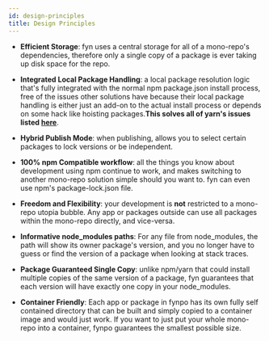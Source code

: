 ```yaml
---
id: design-principles
title: Design Principles
---
```


- **Efficient Storage**: fyn uses a central storage for all of a mono-repo's dependencies, therefore only a single copy of a package is ever taking up disk space for the repo.

- **Integrated Local Package Handling**: a local package resolution logic that's fully integrated with the normal npm package.json install process, free of the issues other solutions have because their local package handling is either just an add-on to the actual install process or depends on some hack like hoisting packages.**This solves all of yarn's issues listed [here](https://classic.yarnpkg.com/en/docs/workspaces/#toc-limitations-caveats)**.

- **Hybrid Publish Mode**: when publishing, allows you to select certain packages to lock versions or be independent.

- **100% npm Compatible workflow**: all the things you know about development using npm continue to work, and makes switching to another mono-repo solution simple should you want to. fyn can even use npm's package-lock.json file.

- **Freedom and Flexibility**: your development is **not** restricted to a mono-repo utopia bubble.  Any app or packages outside can use all packages within the mono-repo directly, and vice-versa. 

- **Informative node_modules paths**: For any file from node_modules, the path will show its owner package's version, and you no longer have to guess or find the version of a package when looking at stack traces.

- **Package Guaranteed Single Copy**: unlike npm/yarn that could install multiple copies of the same version of a package, fyn guarantees that each version will have exactly one copy in your node_modules.

- **Container Friendly**: 	Each app or package in fynpo has its own fully self contained directory that can be built and simply copied to a container image and would just work. If you want to just put your whole mono-repo into a container, fynpo guarantees the smallest possible size.